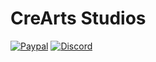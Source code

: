 # CreArts Studios

[![Paypal](https://img.shields.io/badge/lang-ES,EN-blue?&labelColor=4A4C03&color=%23D5D518&style=for-the-badge)](https://)
[![Discord](https://img.shields.io/discord/534376415202639903?label=Discord&labelColor=034C4C&color=%2309CDCA&style=for-the-badge)](https://)
